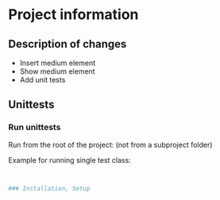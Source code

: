 # Project information

## Description of changes

- Insert medium element
- Show medium element
- Add unit tests

## Unittests

### Run unittests

Run from the root of the project: (not from a subproject folder)

Example for running single test class:

```bash vendor/bin/phpunit train_b4_insert_media/classes/MediumTypeTest.class.test.php


### Installation, Setup